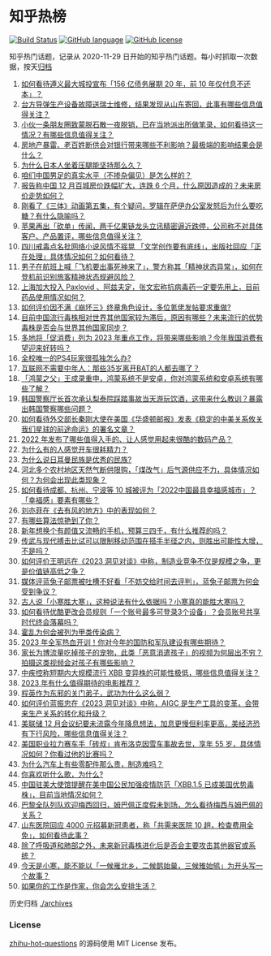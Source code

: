 # 知乎热榜
[![Build Status](https://github.com/ToWeLong/zhihu-hot-questions/workflows/CI/badge.svg)](https://github.com/ToWeLong/zhihu-hot-questions/actions)
[![GitHub language](https://img.shields.io/badge/language-golang-orange.svg)](https://golang.org/)
[![GitHub license](https://img.shields.io/github/license/ToWeLong/zhihu-hot-questions)](https://github.com/ToWeLong/zhihu-hot-questions/blob/main/LICENSE)

知乎热门话题，记录从 2020-11-29 日开始的知乎热门话题。每小时抓取一次数据，按天[归档](./archives)

<!-- BEGIN -->

1. [如何看待遵义最大城投宣布「156 亿债务展期 20 年，前 10 年仅付息不还本」？](https://www.zhihu.com/question/576552999)
1. [台方导弹生产设备故障送瑞士维修，结果发现从山东寄回，此事有哪些信息值得关注？](https://www.zhihu.com/question/576663913)
1. [小伙一条朋友圈致蒙脱石散一夜脱销，已在当地派出所做笔录，如何看待这一情况？有哪些信息值得关注？](https://www.zhihu.com/question/576549404)
1. [房地产暴雷、老百姓断供会对银行带来哪些不利影响？最极端的影响结果会是什么？](https://www.zhihu.com/question/574813985)
1. [为什么日本人坐着压腿能坚持那么久？](https://www.zhihu.com/question/576583012)
1. [咱们中国男足的真实水平（不掺杂偏见）是怎么样的？](https://www.zhihu.com/question/332354391)
1. [报告称中国 12 月百城房价跌幅扩大，连跌 6 个月，什么原因造成的？未来房价走势如何？](https://www.zhihu.com/question/576109120)
1. [刚看了《三体》动画第五集，有个疑问，罗辑在萨伊办公室发怒后为什么要吃糖？有什么隐喻吗？](https://www.zhihu.com/question/575929954)
1. [苹果再出「砍单」传闻，两千亿果链龙头立讯精密逼近跌停，公司称不对具体客户、产品置评，哪些信息值得关注？](https://www.zhihu.com/question/576688084)
1. [四川戒毒点名批网络小说风情不摇晃 「文学创作要有底线」，出版社回应「正在处理」具体情况如何？如何看待？](https://www.zhihu.com/question/576885367)
1. [男子在航班上喊「飞机要出事死神来了」，警方称其「精神状态异常」，如何在登机前识别旅客精神状态规避风险？](https://www.zhihu.com/question/576726287)
1. [上海加大投入 Paxlovid 、阿兹夫定，张文宏称抗病毒药一定要先用上，目前药品使用情况如何？](https://www.zhihu.com/question/576748418)
1. [如何评价因不满《崩坏三》终章角色设计，多位氪佬发帖要求重做?](https://www.zhihu.com/question/576185078)
1. [目前中国流行毒株相对世界其他国家较为滞后，原因有哪些？未来流行的优势毒株是否会与世界其他国家同步？](https://www.zhihu.com/question/576651146)
1. [多地将「促消费」列为 2023 年重点工作，将带来哪些影响？今年我国消费有望迎来好转吗？](https://www.zhihu.com/question/576642029)
1. [全校唯一的PS4玩家很孤独怎么办?](https://www.zhihu.com/question/555964594)
1. [互联网不需要中年人：那些35岁离开BAT的人都去哪了？](https://www.zhihu.com/question/339517517)
1. [「鸿蒙之父」王成录重申，鸿蒙系统不是安卓，你对鸿蒙系统和安卓系统有哪些了解？](https://www.zhihu.com/question/576633274)
1. [韩国警察厅长首次承认梨泰院踩踏事故当天游玩饮酒，这带来什么教训？暴露出韩国警察哪些问题？](https://www.zhihu.com/question/576725741)
1. [如何看待外交部长秦刚大使在美国《华盛顿邮报》发表《稳定的中美关系攸关我们星球的前途命运》的署名文章？](https://www.zhihu.com/question/576888123)
1. [2022 年发布了哪些值得入手的、让人感觉用起来很酷的数码产品？](https://www.zhihu.com/question/576733957)
1. [为什么有的人感觉开车很耗精力？](https://www.zhihu.com/question/573036128)
1. [为什么说日耳曼民族是优秀的民族?](https://www.zhihu.com/question/383066631)
1. [河北多个农村地区天然气断供限购，「煤改气」后气源供应不力，具体情况如何？为何会出现此类现象？](https://www.zhihu.com/question/576721240)
1. [如何看待成都、杭州、宁波等 10 城被评为「2022中国最具幸福感城市」？「幸福感」要素有哪些？](https://www.zhihu.com/question/573856275)
1. [刘亦菲在《去有风的地方》中的表现如何？](https://www.zhihu.com/question/576552375)
1. [有哪些算法惊艳到了你？](https://www.zhihu.com/question/26934313)
1. [新年想换个有颜值又流畅的手机，预算三四千，有什么推荐的吗？](https://www.zhihu.com/question/576727240)
1. [传武与现代搏击比试可以限制移动范围在搭手半径之内，则胜出可能性大增，不是吗？](https://www.zhihu.com/question/575581636)
1. [如何评价王明远在《2023 洞见对谈》中称，制造业竞争不仅是规模之争，更是价值链高低之争？](https://www.zhihu.com/question/576109927)
1. [媒体评蓝兔子邮票被吐槽不好看「不妨交给时间去评判」，蓝兔子邮票为何会受到争议？](https://www.zhihu.com/question/576473931)
1. [古人说「小寒胜大寒」，这种说法有什么依据吗？小寒真的能胜大寒吗？](https://www.zhihu.com/question/576654372)
1. [如何看待优酷更改会员规则「一个账号最多可登录3个设备」？会员账号共享时代终会落幕吗？](https://www.zhihu.com/question/576692864)
1. [霍乱为何会被列为甲类传染病？](https://www.zhihu.com/question/542631106)
1. [2023 年全军热血开训！你对今年的国防和军队建设有哪些期待？](https://www.zhihu.com/question/576635432)
1. [家长为博流量吃掉孩子的宠物，此类「恶意消遣孩子」的视频为何层出不穷？拍摄这类视频会对孩子有哪些影响？](https://www.zhihu.com/question/576516329)
1. [中疾控称短期内大规模流行 XBB 变异株的可能性极低，哪些信息值得关注？](https://www.zhihu.com/question/576630208)
1. [2023 年有什么值得期待的电影推荐？](https://www.zhihu.com/question/545365383)
1. [程英作为东邪的关门弟子，武功为什么这么弱？](https://www.zhihu.com/question/573797733)
1. [如何评价蓝振忠在《2023 洞见对谈》中称，AIGC 是生产工具的变革，会带来生产关系的转化和升级？](https://www.zhihu.com/question/576109736)
1. [美联储 12 月会议纪要未流露今年降息想法，加息更慢但利率更高，美经济恐有下行风险，哪些信息值得关注？](https://www.zhihu.com/question/576881198)
1. [美国职业拉力赛车手「砖叔」肯布洛克因雪车事故去世，享年 55 岁，具体情况如何？你看过他的比赛吗？](https://www.zhihu.com/question/576529516)
1. [为什么汽车上有些零配件那么贵，制造难吗？](https://www.zhihu.com/question/574108579)
1. [你喜欢听什么歌，为什么?](https://www.zhihu.com/question/576749308)
1. [中国驻美大使馆提醒在美中国公民加强疫情防范「XBB.1.5 已成美国优势毒株」，目前当地情况如何？](https://www.zhihu.com/question/576890514)
1. [巴黎全队列队欢迎梅西回归，姆巴佩正度假未到场，怎么看待梅西与姆巴佩的关系？](https://www.zhihu.com/question/576776956)
1. [山东医院回应 4000 元招募新冠患者，称「共需来医院 10 趟，检查费用全免」，如何看待此事？](https://www.zhihu.com/question/576665215)
1. [除了呼吸道和肺部之外，未来新冠毒株进化后是否会主要攻击其他器官或系统？](https://www.zhihu.com/question/576650924)
1. [今天是小寒，能不能以「一候雁北乡，二候鹊始巢，三候雉始鸲」为开头写一个故事？](https://www.zhihu.com/question/576654563)
1. [如果你的工作是作家，你会怎么安排生活？](https://www.zhihu.com/question/575080944)

<!-- END -->

历史归档 [./archives](./archives)


### License
[zhihu-hot-questions](https://github.com/towelong/zhihu-hot-questions) 的源码使用 MIT License 发布。